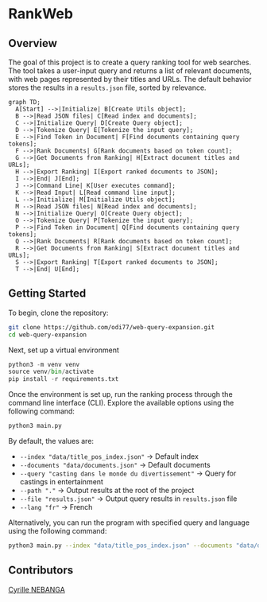 # RankWeb

## Overview

The goal of this project is to create a query ranking tool for web searches. The tool takes a user-input query and returns a list of relevant documents, with web pages represented by their titles and URLs. The default behavior stores the results in a `results.json` file, sorted by relevance.

```mermaid
graph TD;
  A[Start] -->|Initialize| B[Create Utils object];
  B -->|Read JSON files| C[Read index and documents];
  C -->|Initialize Query| D[Create Query object];
  D -->|Tokenize Query| E[Tokenize the input query];
  E -->|Find Token in Document| F[Find documents containing query tokens];
  F -->|Rank Documents| G[Rank documents based on token count];
  G -->|Get Documents from Ranking| H[Extract document titles and URLs];
  H -->|Export Ranking| I[Export ranked documents to JSON];
  I -->|End| J[End];
  J -->|Command Line| K[User executes command];
  K -->|Read Input| L[Read command line input];
  L -->|Initialize| M[Initialize Utils object];
  M -->|Read JSON files| N[Read index and documents];
  N -->|Initialize Query| O[Create Query object];
  O -->|Tokenize Query| P[Tokenize the input query];
  P -->|Find Token in Document| Q[Find documents containing query tokens];
  Q -->|Rank Documents| R[Rank documents based on token count];
  R -->|Get Documents from Ranking| S[Extract document titles and URLs];
  S -->|Export Ranking| T[Export ranked documents to JSON];
  T -->|End| U[End];
```

## Getting Started

To begin, clone the repository:

```bash
git clone https://github.com/odi77/web-query-expansion.git
cd web-query-expansion
```

Next, set up a virtual environment

```python
python3 -m venv venv
source venv/bin/activate
pip install -r requirements.txt
```

Once the environment is set up, run the ranking process through the command line interface (CLI). Explore the available options using the following command:

```bash
python3 main.py
```

By default, the values are:
* `--index "data/title_pos_index.json"` $\rightarrow$ Default index
* `--documents "data/documents.json"` $\rightarrow$ Default documents
* `--query "casting dans le monde du divertissement"` $\rightarrow$ Query for castings in entertainment
* `--path "."` $\rightarrow$ Output results at the root of the project
* `--file "results.json"` $\rightarrow$ Output query results in `results.json` file
* `--lang "fr"` $\rightarrow$ French

Alternatively, you can run the program with specified query and language using the following command:
```bash
python3 main.py --index "data/title_pos_index.json" --documents "data/documents.json" --query "recette de cuisine" --path "." --file "results.json" --lang "fr"

```

## Contributors
[Cyrille NEBANGA](https://github.com/odi77)
